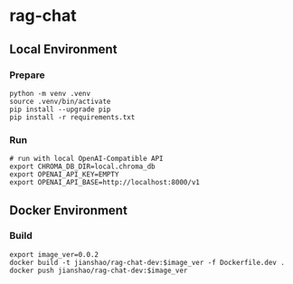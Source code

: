# rag-chat

## Local Environment

### Prepare
~~~ shell
python -m venv .venv
source .venv/bin/activate
pip install --upgrade pip
pip install -r requirements.txt
~~~

### Run
~~~ shell
# run with local OpenAI-Compatible API
export CHROMA_DB_DIR=local.chroma_db
export OPENAI_API_KEY=EMPTY
export OPENAI_API_BASE=http://localhost:8000/v1
~~~

## Docker Environment

### Build
~~~ shell
export image_ver=0.0.2
docker build -t jianshao/rag-chat-dev:$image_ver -f Dockerfile.dev .
docker push jianshao/rag-chat-dev:$image_ver
~~~